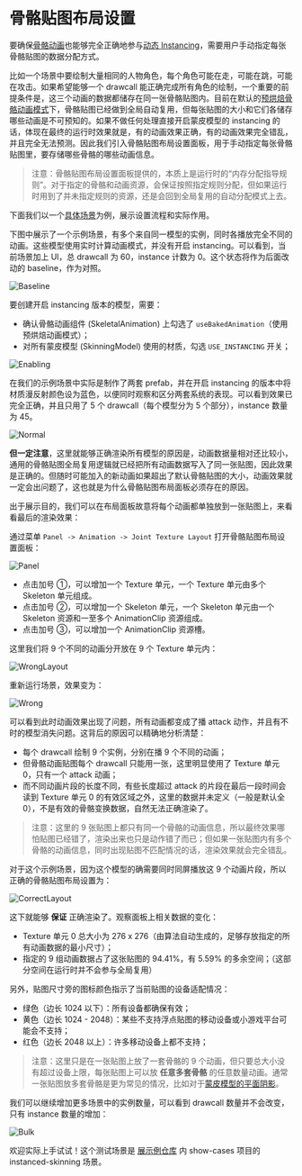 # 骨骼贴图布局设置

要确保[骨骼动画](../../engine/animation/skeletal-animation.md#关于动态-Instancing)也能够完全正确地参与[动态 Instancing](../../engine/renderable/model-component.md#Instancing-合批)，需要用户手动指定每张骨骼贴图的数据分配方式。

比如一个场景中要绘制大量相同的人物角色，每个角色可能在走，可能在跳，可能在攻击。如果希望能够一个 drawcall 能正确完成所有角色的绘制，一个重要的前提条件是，这三个动画的数据都储存在同一张骨骼贴图内。目前在默认的[预烘焙骨骼动画模式](../../engine/animation/skeletal-animation.md#预烘焙骨骼动画系统)下，骨骼贴图已经做到全局自动复用，但每张贴图的大小和它们各储存哪些动画是不可预知的。如果不做任何处理直接开启蒙皮模型的 instancing 的话，体现在最终的运行时效果就是，有的动画效果正确，有的动画效果完全错乱，并且完全无法预测。因此我们引入骨骼贴图布局设置面板，用于手动指定每张骨骼贴图里，要存储哪些骨骼的哪些动画信息。

> 注意：骨骼贴图布局设置面板提供的，本质上是运行时的“内存分配指导规则”。对于指定的骨骼和动画资源，会保证按照指定规则分配，但如果运行时用到了并未指定规则的资源，还是会回到全局复用的自动分配模式上去。

下面我们以一个[具体场景](https://github.com/cocos-creator/example-3d/blob/master/demo02/assets/scenes/instanced-skinning.scene)为例，展示设置流程和实际作用。

下图中展示了一个示例场景，有多个来自同一模型的实例，同时各播放完全不同的动画。这些模型使用实时计算动画模式，并没有开启 instancing。可以看到，当前场景加上 UI，总 drawcall 为 60，instance 计数为 0。这个状态将作为后面改动的 baseline，作为对照。

![Baseline](./index/instancing_baseline.gif)

要创建开启 instancing 版本的模型，需要：
* 确认骨骼动画组件 (SkeletalAnimation) 上勾选了 `useBakedAnimation`（使用预烘焙动画模式）；
* 对所有蒙皮模型 (SkinningModel) 使用的材质，勾选 `USE_INSTANCING` 开关；

![Enabling](./index/enabling_instancing.png)

在我们的示例场景中实际是制作了两套 prefab，并在开启 instancing 的版本中将材质漫反射颜色设为蓝色，以便同时观察和区分两套系统的表现。可以看到效果已完全正确，并且只用了 5 个 drawcall（每个模型分为 5 个部分），instance 数量为 45。

![Normal](./index/instancing_normal.gif)

**但一定注意**，这里就能够正确渲染所有模型的原因是，动画数据量相对还比较小，通用的骨骼贴图全局复用逻辑就已经把所有动画数据写入了同一张贴图，因此效果是正确的。但随时可能加入的新动画如果超出了默认骨骼贴图的大小，动画效果就一定会出问题了，这也就是为什么骨骼贴图布局面板必须存在的原因。

出于展示目的，我们可以在布局面板故意将每个动画都单独放到一张贴图上，来看看最后的渲染效果：

通过菜单 `Panel -> Animation -> Joint Texture Layout` 打开骨骼贴图布局设置面板：

![Panel](./index/joint_texture_layout_new.png)

* 点击加号 ①，可以增加一个 Texture 单元，一个 Texture 单元由多个 Skeleton 单元组成。
* 点击加号 ②，可以增加一个 Skeleton 单元，一个 Skeleton 单元由一个 Skeleton 资源和一至多个 AnimationClip 资源组成。
* 点击加号 ③，可以增加一个 AnimationClip 资源槽。

这里我们将 9 个不同的动画分开放在 9 个 Texture 单元内：

![WrongLayout](./index/joint_texture_layout_wrong.png)

重新运行场景，效果变为：

![Wrong](./index/instancing_wrong.gif)

可以看到此时动画效果出现了问题，所有动画都变成了播 attack 动作，并且有不时的模型消失问题。这背后的原因可以精确地分析清楚：
* 每个 drawcall 绘制 9 个实例，分别在播 9 个不同的动画；
* 但骨骼动画贴图每个 drawcall 只能用一张，这里明显使用了 Texture 单元 0，只有一个 attack 动画；
* 而不同动画片段的长度不同，有些长度超过 attack 的片段在最后一段时间会读到 Texture 单元 0 的有效区域之外，这里的数据并未定义（一般是默认全 0），不是有效的骨骼变换数据，自然无法正确渲染了。

> 注意：这里的 9 张贴图上都只有同一个骨骼的动画信息，所以最终效果哪怕贴图已经错了，渲染出来也只是动作错了而已；但如果一张贴图内有多个骨骼的动画信息，同时出现贴图不匹配情况的话，渲染效果就会完全错乱。

对于这个示例场景，因为这个模型的确需要同时同屏播放这 9 个动画片段，所以正确的骨骼贴图布局设置为：

![CorrectLayout](./index/joint_texture_layout_correct.png)

这下就能够 **保证** 正确渲染了。观察面板上相关数据的变化：
* Texture 单元 0 总大小为 276 x 276（由算法自动生成的，足够存放指定的所有动画数据的最小尺寸）；
* 指定的 9 组动画数据占了这张贴图的 94.41%，有 5.59% 的多余空间；（这部分空间在运行时并不会参与全局复用）

另外，贴图尺寸旁的图标颜色指示了当前贴图的设备适配情况：
* 绿色（边长 1024 以下）：所有设备都确保有效；
* 黄色（边长 1024 - 2048）：某些不支持浮点贴图的移动设备或小游戏平台可能会不支持；
* 红色（边长 2048 以上）：许多移动设备上都不支持；

> 注意：这里只是在一张贴图上放了一套骨骼的 9 个动画，但只要总大小没有超过设备上限，每张贴图上可以放 **任意多套骨骼** 的任意数量动画。通常一张贴图放多套骨骼是更为常见的情况，比如对于[蒙皮模型的平面阴影](../../engine/animation/skeletal-animation.md#关于动态-Instancing)。

我们可以继续增加更多场景中的实例数量，可以看到 drawcall 数量并不会改变，只有 instance 数量的增加：

![Bulk](./index/instancing_bulk.gif)

欢迎实际上手试试！这个测试场景是 [展示例仓库](https://github.com/cocos-creator/example-3d) 内 show-cases 项目的 instanced-skinning 场景。
